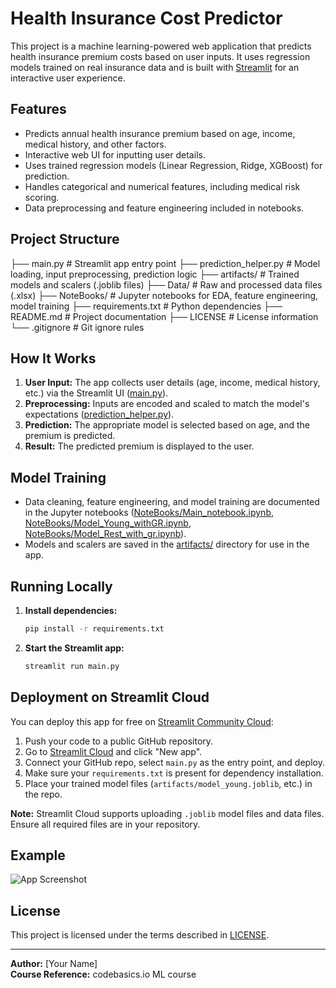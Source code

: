 # Health Insurance Cost Predictor

This project is a machine learning-powered web application that predicts health insurance premium costs based on user inputs. It uses regression models trained on real insurance data and is built with [Streamlit](https://streamlit.io/) for an interactive user experience.

## Features

- Predicts annual health insurance premium based on age, income, medical history, and other factors.
- Interactive web UI for inputting user details.
- Uses trained regression models (Linear Regression, Ridge, XGBoost) for prediction.
- Handles categorical and numerical features, including medical risk scoring.
- Data preprocessing and feature engineering included in notebooks.

## Project Structure

├── main.py # Streamlit app entry point 
├── prediction_helper.py # Model loading, input preprocessing, prediction logic ├── artifacts/ # Trained models and scalers (.joblib files) 
├── Data/ # Raw and processed data files (.xlsx) 
├── NoteBooks/ # Jupyter notebooks for EDA, feature engineering, model training ├── requirements.txt # Python dependencies 
├── README.md # Project documentation 
├── LICENSE # License information 
└── .gitignore # Git ignore rules


## How It Works

1. **User Input:** The app collects user details (age, income, medical history, etc.) via the Streamlit UI ([main.py](main.py)).
2. **Preprocessing:** Inputs are encoded and scaled to match the model's expectations ([prediction_helper.py](prediction_helper.py)).
3. **Prediction:** The appropriate model is selected based on age, and the premium is predicted.
4. **Result:** The predicted premium is displayed to the user.

## Model Training

- Data cleaning, feature engineering, and model training are documented in the Jupyter notebooks ([NoteBooks/Main_notebook.ipynb](NoteBooks/Main_notebook.ipynb), [NoteBooks/Model_Young_withGR.ipynb](NoteBooks/Model_Young_withGR.ipynb), [NoteBooks/Model_Rest_with_gr.ipynb](NoteBooks/Model_Rest_with_gr.ipynb)).
- Models and scalers are saved in the [artifacts/](artifacts/) directory for use in the app.

## Running Locally

1. **Install dependencies:**
    ```sh
    pip install -r requirements.txt
    ```
2. **Start the Streamlit app:**
    ```sh
    streamlit run main.py
    ```

## Deployment on Streamlit Cloud

You can deploy this app for free on [Streamlit Community Cloud](https://streamlit.io/cloud):

1. Push your code to a public GitHub repository.
2. Go to [Streamlit Cloud](https://streamlit.io/cloud) and click "New app".
3. Connect your GitHub repo, select `main.py` as the entry point, and deploy.
4. Make sure your `requirements.txt` is present for dependency installation.
5. Place your trained model files (`artifacts/model_young.joblib`, etc.) in the repo.

**Note:** Streamlit Cloud supports uploading `.joblib` model files and data files. Ensure all required files are in your repository.

## Example

![App Screenshot](https://user-images.githubusercontent.com/yourusername/yourapp_screenshot.png)

## License

This project is licensed under the terms described in [LICENSE](LICENSE).

---

**Author:** [Your Name]  
**Course Reference:** codebasics.io ML course

